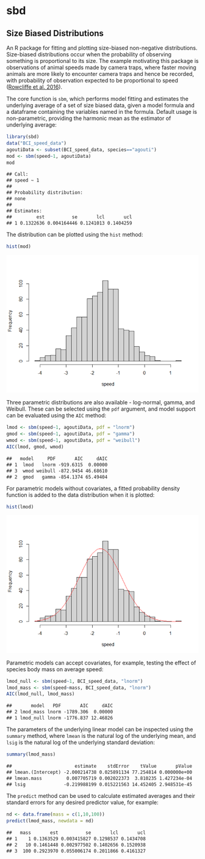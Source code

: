 sbd
================

## Size Biased Distributions

An R package for fitting and plotting size-biased non-negative
distributions. Size-biased distributions occur when the probability of
observing something is proportional to its size. The example motivating
this package is observations of animal speeds made by camera traps,
where faster moving animals are more likely to encounter camera traps
and hence be recorded, with probability of observation expected to be
proportional to speed ([Rowcliffe et
al. 2016](https://zslpublications.onlinelibrary.wiley.com/doi/full/10.1002/rse2.17)).

The core function is `sbm`, which performs model fitting and estimates
the underlying average of a set of size biased data, given a model
formula and a dataframe containing the variables named in the formula.
Default usage is non-parametric, providing the harmonic mean as the
estimator of underlying average:

``` r
library(sbd)
data("BCI_speed_data")
agoutiData <- subset(BCI_speed_data, species=="agouti")
mod <- sbm(speed~1, agoutiData)
mod
```

    ## Call:
    ## speed ~ 1
    ## 
    ## Probability distribution:
    ## none
    ## 
    ## Estimates:
    ##         est          se       lcl       ucl
    ## 1 0.1322636 0.004164446 0.1241013 0.1404259

The distribution can be plotted using the `hist` method:

``` r
hist(mod)
```

![](README_files/figure-gfm/unnamed-chunk-2-1.png)<!-- -->

Three parametric distributions are also available - log-normal, gamma,
and Weibull. These can be selected using the `pdf` argument, and model
support can be evaluated using the `AIC` method:

``` r
lmod <- sbm(speed~1, agoutiData, pdf = "lnorm")
gmod <- sbm(speed~1, agoutiData, pdf = "gamma")
wmod <- sbm(speed~1, agoutiData, pdf = "weibull")
AIC(lmod, gmod, wmod)
```

    ##   model     PDF       AIC     dAIC
    ## 1  lmod   lnorm -919.6315  0.00000
    ## 3  wmod weibull -872.9454 46.68610
    ## 2  gmod   gamma -854.1374 65.49404

For parametric models without covariates, a fitted probability density
function is added to the data distribution when it is plotted:

``` r
hist(lmod)
```

![](README_files/figure-gfm/unnamed-chunk-4-1.png)<!-- -->

Parametric models can accept covariates, for example, testing the effect
of species body mass on average speed:

``` r
lmod_null <- sbm(speed~1, BCI_speed_data, "lnorm")
lmod_mass <- sbm(speed~mass, BCI_speed_data, "lnorm")
AIC(lmod_null, lmod_mass)
```

    ##       model   PDF       AIC     dAIC
    ## 2 lmod_mass lnorm -1789.306  0.00000
    ## 1 lmod_null lnorm -1776.837 12.46826

The parameters of the underlying linear model can be inspected using the
`summary` method, where `lmean` is the natural log of the underlying
mean, and `lsig` is the natural log of the underlying standard
deviation:

``` r
summary(lmod_mass)
```

    ##                       estimate    stdError    tValue       pValue
    ## lmean.(Intercept) -2.000214738 0.025891134 77.254814 0.000000e+00
    ## lmean.mass         0.007705719 0.002022373  3.810235 1.427234e-04
    ## lsig              -0.219988199 0.015221563 14.452405 2.948531e-45

The `predict` method can be used to calculate estimated averages and
their standard errors for any desired predictor value, for example:

``` r
nd <- data.frame(mass = c(1,10,100))
predict(lmod_mass, newdata = nd)
```

    ##   mass       est          se       lcl       ucl
    ## 1    1 0.1363529 0.003415827 0.1298537 0.1434708
    ## 2   10 0.1461448 0.002977502 0.1402656 0.1520938
    ## 3  100 0.2923970 0.055006174 0.2011866 0.4161327
